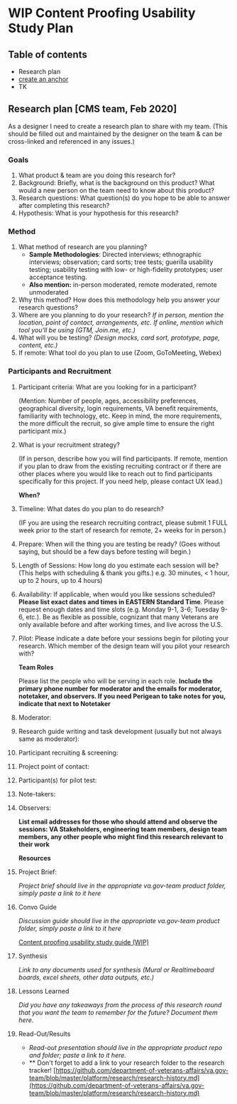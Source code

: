 # WIP Content Proofing Usability Study Plan

## Table of contents

* Research plan
* [create an anchor](content-proofing-usability-study-1.md#anchors-in-markdown)
* TK

## Research plan \[CMS team, Feb 2020\]

As a designer I need to create a research plan to share with my team. \(This should be filled out and maintained by the designer on the team & can be cross-linked and referenced in any issues.\)

### Goals

1. What product & team are you doing this research for?    
2. Background: Briefly, what is the background on this product? What would a new person on the team need to know about this product?     
3. Research questions: What question\(s\) do you hope to be able to answer after completing this research?     
4. Hypothesis: What is your hypothesis for this research?     

### Method

1. What method of research are you planning?
   * **Sample Methodologies**: Directed interviews; ethnographic interviews; observation; card sorts; tree tests; guerilla usability testing; usability testing with low- or high-fidelity prototypes; user acceptance testing.     
   * **Also mention:** in-person moderated, remote moderated, remote unmoderated    
2. Why this method? How does this methodology help you answer your research questions?
3. Where are you planning to do your research? _If in person, mention the location, point of contact, arrangements, etc. If online, mention which tool you'll be using \(GTM, Join.me, etc.\)_    
4. What will you be testing? _\(Design mocks, card sort, prototype, page, content, etc.\)_     
5. If remote: What tool do you plan to use \(Zoom, GoToMeeting, Webex\)    

### Participants and Recruitment

1. Participant criteria: What are you looking for in a participant?    

   \(Mention: Number of people, ages, accessibility preferences, geographical diversity, login requirements, VA benefit requirements, familiarity with technology, etc. Keep in mind, the more requirements, the more difficult the recruit, so give ample time to ensure the right participant mix.\)    

2. What is your recruitment strategy?     

   \(If in person, describe how you will find participants. If remote, mention if you plan to draw from the existing recruiting contract or if there are other places where you would like to reach out to find participants specifically for this project. If you need help, please contact UX lead.\)    

   **When?**

3. Timeline: What dates do you plan to do research?     

   \(IF you are using the research recruiting contract, please submit 1 FULL week prior to the start of research for remote, 2+ weeks for in person.\)     

4. Prepare: When will the thing you are testing be ready? \(Goes without saying, but should be a few days before testing will begin.\)     
5. Length of Sessions: How long do you estimate each session will be? \(This helps with scheduling & thank you gifts.\) e.g. 30 minutes, &lt; 1 hour, up to 2 hours, up to 4 hours\)     
6. Availability: If applicable, when would you like sessions scheduled? **Please list exact dates and times in EASTERN Standard Time**. Please request enough dates and time slots \(e.g. Monday 9-1, 3-6; Tuesday 9-6, etc.\). Be as flexible as possible, cognizant that many Veterans are only available before and after working times, and live across the U.S.    
7. Pilot: Please indicate a date before your sessions begin for piloting your research. Which member of the design team will you pilot your research with?     

   **Team Roles**

   Please list the people who will be serving in each role. **Include the primary phone number for moderator and the emails for moderator, notetaker, and observers. If you need Perigean to take notes for you, indicate that next to Notetaker**     

8. Moderator:    
9. Research guide writing and task development \(usually but not always same as moderator\):    
10. Participant recruiting & screening:    
11. Project point of contact:    
12. Participant\(s\) for pilot test:    
13. Note-takers:    
14. Observers:    

    **List email addresses for those who should attend and observe the sessions: VA Stakeholders, engineering team members, design team members, any other people who might find this research relevant to their work**    

    **Resources**

15. Project Brief:     

    _Project brief should live in the appropriate va.gov-team product folder, simply paste a link to it here_    

16. Convo Guide    

    _Discussion guide should live in the appropriate va.gov-team product folder, simply paste a link to it here_

    [Content proofing usability study guide \(WIP\)](https://docs.google.com/document/d/1k-L5VxwJmiMFaPwT2oJ4LG40q2wXCeGdpwwTV1ooNPs/edit)

17. Synthesis    

    _Link to any documents used for synthesis \(Mural or Realtimeboard boards, excel sheets, other data outputs, etc.\)_     

18. Lessons Learned    

    _Did you have any takeaways from the process of this research round that you want the team to remember for the future? Document them here._     

19. Read-Out/Results    
    * _Read-out presentation should live in the appropriate product repo and folder; paste a link to it here._     
    * \*\* Don't forget to add a link to your research folder to the research tracker! [https://github.com/department-of-veterans-affairs/va.gov-team/blob/master/platform/research/research-history.md](https://github.com/department-of-veterans-affairs/va.gov-team/blob/master/platform/research/research-history.md)

